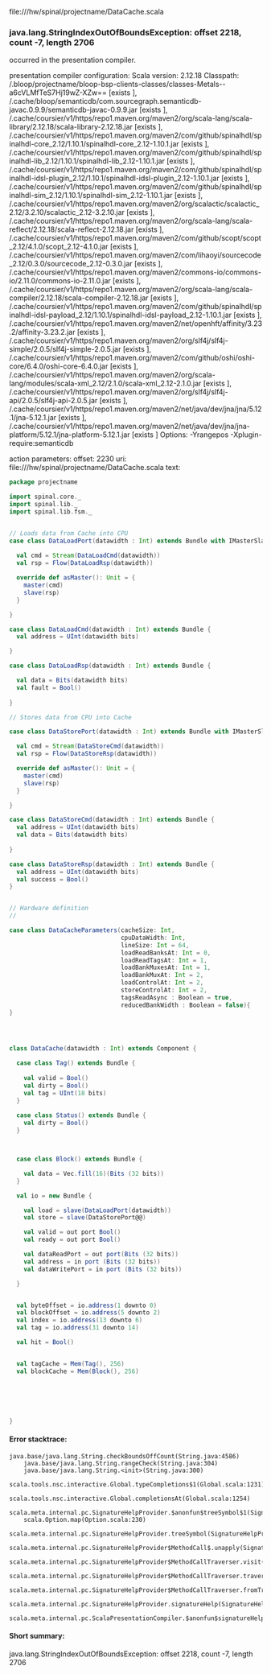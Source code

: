 file://<WORKSPACE>/hw/spinal/projectname/DataCache.scala
### java.lang.StringIndexOutOfBoundsException: offset 2218, count -7, length 2706

occurred in the presentation compiler.

presentation compiler configuration:
Scala version: 2.12.18
Classpath:
<WORKSPACE>/.bloop/projectname/bloop-bsp-clients-classes/classes-Metals--a6cVLMfTeS7Hj19wZ-XZw== [exists ], <HOME>/.cache/bloop/semanticdb/com.sourcegraph.semanticdb-javac.0.9.9/semanticdb-javac-0.9.9.jar [exists ], <HOME>/.cache/coursier/v1/https/repo1.maven.org/maven2/org/scala-lang/scala-library/2.12.18/scala-library-2.12.18.jar [exists ], <HOME>/.cache/coursier/v1/https/repo1.maven.org/maven2/com/github/spinalhdl/spinalhdl-core_2.12/1.10.1/spinalhdl-core_2.12-1.10.1.jar [exists ], <HOME>/.cache/coursier/v1/https/repo1.maven.org/maven2/com/github/spinalhdl/spinalhdl-lib_2.12/1.10.1/spinalhdl-lib_2.12-1.10.1.jar [exists ], <HOME>/.cache/coursier/v1/https/repo1.maven.org/maven2/com/github/spinalhdl/spinalhdl-idsl-plugin_2.12/1.10.1/spinalhdl-idsl-plugin_2.12-1.10.1.jar [exists ], <HOME>/.cache/coursier/v1/https/repo1.maven.org/maven2/com/github/spinalhdl/spinalhdl-sim_2.12/1.10.1/spinalhdl-sim_2.12-1.10.1.jar [exists ], <HOME>/.cache/coursier/v1/https/repo1.maven.org/maven2/org/scalactic/scalactic_2.12/3.2.10/scalactic_2.12-3.2.10.jar [exists ], <HOME>/.cache/coursier/v1/https/repo1.maven.org/maven2/org/scala-lang/scala-reflect/2.12.18/scala-reflect-2.12.18.jar [exists ], <HOME>/.cache/coursier/v1/https/repo1.maven.org/maven2/com/github/scopt/scopt_2.12/4.1.0/scopt_2.12-4.1.0.jar [exists ], <HOME>/.cache/coursier/v1/https/repo1.maven.org/maven2/com/lihaoyi/sourcecode_2.12/0.3.0/sourcecode_2.12-0.3.0.jar [exists ], <HOME>/.cache/coursier/v1/https/repo1.maven.org/maven2/commons-io/commons-io/2.11.0/commons-io-2.11.0.jar [exists ], <HOME>/.cache/coursier/v1/https/repo1.maven.org/maven2/org/scala-lang/scala-compiler/2.12.18/scala-compiler-2.12.18.jar [exists ], <HOME>/.cache/coursier/v1/https/repo1.maven.org/maven2/com/github/spinalhdl/spinalhdl-idsl-payload_2.12/1.10.1/spinalhdl-idsl-payload_2.12-1.10.1.jar [exists ], <HOME>/.cache/coursier/v1/https/repo1.maven.org/maven2/net/openhft/affinity/3.23.2/affinity-3.23.2.jar [exists ], <HOME>/.cache/coursier/v1/https/repo1.maven.org/maven2/org/slf4j/slf4j-simple/2.0.5/slf4j-simple-2.0.5.jar [exists ], <HOME>/.cache/coursier/v1/https/repo1.maven.org/maven2/com/github/oshi/oshi-core/6.4.0/oshi-core-6.4.0.jar [exists ], <HOME>/.cache/coursier/v1/https/repo1.maven.org/maven2/org/scala-lang/modules/scala-xml_2.12/2.1.0/scala-xml_2.12-2.1.0.jar [exists ], <HOME>/.cache/coursier/v1/https/repo1.maven.org/maven2/org/slf4j/slf4j-api/2.0.5/slf4j-api-2.0.5.jar [exists ], <HOME>/.cache/coursier/v1/https/repo1.maven.org/maven2/net/java/dev/jna/jna/5.12.1/jna-5.12.1.jar [exists ], <HOME>/.cache/coursier/v1/https/repo1.maven.org/maven2/net/java/dev/jna/jna-platform/5.12.1/jna-platform-5.12.1.jar [exists ]
Options:
-Yrangepos -Xplugin-require:semanticdb


action parameters:
offset: 2230
uri: file://<WORKSPACE>/hw/spinal/projectname/DataCache.scala
text:
```scala
package projectname

import spinal.core._
import spinal.lib._
import spinal.lib.fsm._


// Loads data from Cache into CPU
case class DataLoadPort(datawidth : Int) extends Bundle with IMasterSlave {
  
  val cmd = Stream(DataLoadCmd(datawidth))
  val rsp = Flow(DataLoadRsp(datawidth))

  override def asMaster(): Unit = {
    master(cmd)
    slave(rsp)
  }

}

case class DataLoadCmd(datawidth : Int) extends Bundle {
  val address = UInt(datawidth bits)

}

case class DataLoadRsp(datawidth : Int) extends Bundle {

  val data = Bits(datawidth bits)
  val fault = Bool()
  
}

// Stores data from CPU into Cache

case class DataStorePort(datawidth : Int) extends Bundle with IMasterSlave {

  val cmd = Stream(DataStoreCmd(datawidth))
  val rsp = Flow(DataStoreRsp(datawidth))

  override def asMaster(): Unit = {
    master(cmd)
    slave(rsp)
  }

}

case class DataStoreCmd(datawidth : Int) extends Bundle {
  val address = UInt(datawidth bits)
  val data = Bits(datawidth bits)
  
}

case class DataStoreRsp(datawidth : Int) extends Bundle {
  val address = UInt(datawidth bits)
  val success = Bool()
}


// Hardware definition
// 

case class DataCacheParameters(cacheSize: Int,
                               cpuDataWidth: Int,
                               lineSize: Int = 64,
                               loadReadBanksAt: Int = 0,
                               loadReadTagsAt: Int = 1,
                               loadBankMuxesAt: Int = 1,
                               loadBankMuxAt: Int = 2,
                               loadControlAt: Int = 2,
                               storeControlAt: Int = 2,
                               tagsReadAsync : Boolean = true,
                               reducedBankWidth : Boolean = false){
}
                               



class DataCache(datawidth : Int) extends Component {

  case class Tag() extends Bundle {
    
    val valid = Bool()
    val dirty = Bool()
    val tag = UInt(18 bits)
  }
  
  case class Status() extends Bundle {
    val dirty = Bool()
  }



  case class Block() extends Bundle {

    val data = Vec.fill(16)(Bits (32 bits))
  }

  val io = new Bundle {

    val load = slave(DataLoadPort(datawidth))
    val store = slave(DataStorePort@@)

    val valid = out port Bool() 
    val ready = out port Bool()

    val dataReadPort = out port(Bits (32 bits))
    val address = in port (Bits (32 bits))
    val dataWritePort = in port (Bits (32 bits))

  }


  val byteOffset = io.address(1 downto 0)
  val blockOffset = io.address(5 downto 2)
  val index = io.address(13 downto 6)
  val tag = io.address(31 downto 14)

  val hit = Bool()


  val tagCache = Mem(Tag(), 256)
  val blockCache = Mem(Block(), 256)






}

```



#### Error stacktrace:

```
java.base/java.lang.String.checkBoundsOffCount(String.java:4586)
	java.base/java.lang.String.rangeCheck(String.java:304)
	java.base/java.lang.String.<init>(String.java:300)
	scala.tools.nsc.interactive.Global.typeCompletions$1(Global.scala:1231)
	scala.tools.nsc.interactive.Global.completionsAt(Global.scala:1254)
	scala.meta.internal.pc.SignatureHelpProvider.$anonfun$treeSymbol$1(SignatureHelpProvider.scala:390)
	scala.Option.map(Option.scala:230)
	scala.meta.internal.pc.SignatureHelpProvider.treeSymbol(SignatureHelpProvider.scala:388)
	scala.meta.internal.pc.SignatureHelpProvider$MethodCall$.unapply(SignatureHelpProvider.scala:205)
	scala.meta.internal.pc.SignatureHelpProvider$MethodCallTraverser.visit(SignatureHelpProvider.scala:316)
	scala.meta.internal.pc.SignatureHelpProvider$MethodCallTraverser.traverse(SignatureHelpProvider.scala:310)
	scala.meta.internal.pc.SignatureHelpProvider$MethodCallTraverser.fromTree(SignatureHelpProvider.scala:279)
	scala.meta.internal.pc.SignatureHelpProvider.signatureHelp(SignatureHelpProvider.scala:27)
	scala.meta.internal.pc.ScalaPresentationCompiler.$anonfun$signatureHelp$1(ScalaPresentationCompiler.scala:310)
```
#### Short summary: 

java.lang.StringIndexOutOfBoundsException: offset 2218, count -7, length 2706